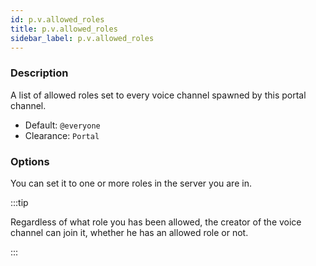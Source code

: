 ```yaml
---
id: p.v.allowed_roles
title: p.v.allowed_roles
sidebar_label: p.v.allowed_roles
---
```


### Description

A list of allowed roles set to every voice channel spawned by this portal channel.

* Default: `@everyone`
* Clearance: `Portal`

### Options

You can set it to one or more roles in the server you are in.

:::tip

Regardless of what role you has been allowed, the creator of the voice channel
can join it, whether he has an allowed role or not.

:::
